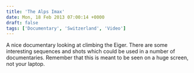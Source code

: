 ```yaml
---
title: 'The Alps Imax'
date: Mon, 18 Feb 2013 07:00:14 +0000
draft: false
tags: ['Documentary', 'Switzerland', 'Video']
---
```


A nice documentary looking at climbing the Eiger. There are some interesting sequences and shots which could be used in a number of documentaries. Remember that this is meant to be seen on a huge screen, not your laptop.